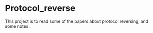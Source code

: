 # Protocol_reverse
This project is to read some of the papers about protocol reversing, and some notes .
